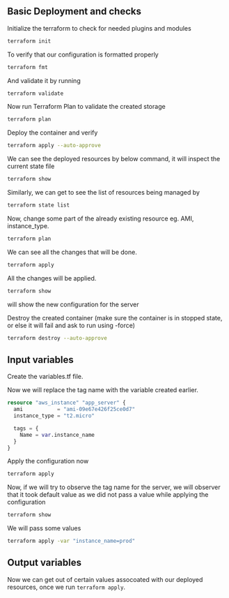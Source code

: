 ## Basic Deployment and checks
Initialize the terraform to check for needed plugins and modules
```sh
terraform init
```
To verify that our configuration is formatted properly
```sh
terraform fmt
```

And validate it by running
```sh
terraform validate
```

Now run Terraform Plan to validate the created storage
```sh
terraform plan
```

Deploy the container and verify
```sh
terraform apply --auto-approve
```

We can see the deployed resources by below command, it will inspect the current state file
```sh
terraform show
```
Similarly, we can get to see the list of resources being managed by
```sh
terraform state list
```

Now, change some part of the already existing resource eg. AMI, instance_type.
```sh
terraform plan
```
We can see all the changes that will be done.

```sh
terraform apply
```
All the changes will be applied.
```sh
terraform show
```
will show the new configuration for the server


Destroy the created container (make sure the container is in stopped state, or else it will fail and ask to run using -force)
```sh
terraform destroy --auto-approve
```

## Input variables

Create the variables.tf file.

Now we will replace the tag name with the variable created earlier.
```tf
resource "aws_instance" "app_server" {
  ami           = "ami-09e67e426f25ce0d7"
  instance_type = "t2.micro"

  tags = {
    Name = var.instance_name
  }
}
```

Apply the configuration now
```sh
terraform apply
```

Now, if we will try to observe the tag name for the server, we will observer that it took default value as we did not pass a value while applying the configuration
```sh
terraform show
```
We will pass some values 
```sh
terraform apply -var "instance_name=prod"
```

## Output variables

Now we can get out of certain values assocoated with our deployed resources, once we run `terraform apply`.